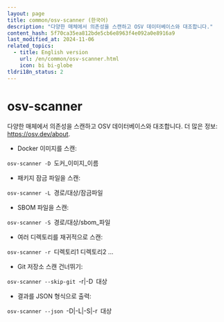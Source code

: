 ```yaml
---
layout: page
title: common/osv-scanner (한국어)
description: "다양한 매체에서 의존성을 스캔하고 OSV 데이터베이스와 대조합니다."
content_hash: 5f70ca35ea812bde5cb6e8963f4e092a0e8916a9
last_modified_at: 2024-11-06
related_topics:
  - title: English version
    url: /en/common/osv-scanner.html
    icon: bi bi-globe
tldri18n_status: 2
---
```

# osv-scanner

다양한 매체에서 의존성을 스캔하고 OSV 데이터베이스와 대조합니다.
더 많은 정보: <https://osv.dev/about>.

- Docker 이미지를 스캔:

`osv-scanner -D `<span class="tldr-var badge badge-pill bg-dark-lm bg-white-dm text-white-lm text-dark-dm font-weight-bold">도커_이미지_이름</span>

- 패키지 잠금 파일을 스캔:

`osv-scanner -L `<span class="tldr-var badge badge-pill bg-dark-lm bg-white-dm text-white-lm text-dark-dm font-weight-bold">경로/대상/잠금파일</span>

- SBOM 파일을 스캔:

`osv-scanner -S `<span class="tldr-var badge badge-pill bg-dark-lm bg-white-dm text-white-lm text-dark-dm font-weight-bold">경로/대상/sbom_파일</span>

- 여러 디렉토리를 재귀적으로 스캔:

`osv-scanner -r `<span class="tldr-var badge badge-pill bg-dark-lm bg-white-dm text-white-lm text-dark-dm font-weight-bold">디렉토리1 디렉토리2 ...</span>

- Git 저장소 스캔 건너뛰기:

`osv-scanner --skip-git `<span class="tldr-var badge badge-pill bg-dark-lm bg-white-dm text-white-lm text-dark-dm font-weight-bold">-r|-D</span>` `<span class="tldr-var badge badge-pill bg-dark-lm bg-white-dm text-white-lm text-dark-dm font-weight-bold">대상</span>

- 결과를 JSON 형식으로 출력:

`osv-scanner --json `<span class="tldr-var badge badge-pill bg-dark-lm bg-white-dm text-white-lm text-dark-dm font-weight-bold">-D|-L|-S|-r</span>` `<span class="tldr-var badge badge-pill bg-dark-lm bg-white-dm text-white-lm text-dark-dm font-weight-bold">대상</span>
